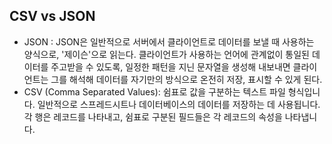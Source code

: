 ## CSV vs JSON

- JSON :
  JSON은 일반적으로 서버에서 클라이언트로 데이터를 보낼 때 사용하는 양식으로, '제이슨'으로 읽는다. 클라이언트가 사용하는 언어에 관계없이 통일된 데이터를 주고받을 수 있도록, 일정한 패턴을 지닌 문자열을 생성해 내보내면 클라이언트는 그를 해석해 데이터를 자기만의 방식으로 온전히 저장, 표시할 수 있게 된다.
- CSV (Comma Separated Values):
  쉼표로 값을 구분하는 텍스트 파일 형식입니다. 일반적으로 스프레드시트나 데이터베이스의 데이터를 저장하는 데 사용됩니다. 각 행은 레코드를 나타내고, 쉼표로 구분된 필드들은 각 레코드의 속성을 나타냅니다.
